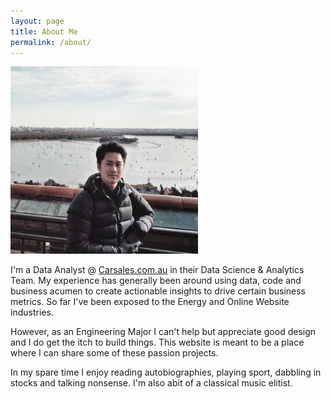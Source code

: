 ```yaml
---
layout: page
title: About Me 
permalink: /about/
---
```

<style>
</style>
<head>
  <link rel="stylesheet" href="/assets/css/styles.css">
</head>
<img src="/assets/AboutMePic.jpeg" alt="Avatar" style="width:300px"  class="center">

I'm a Data Analyst @ [Carsales.com.au](https://www.carsales.com.au) in their Data Science & Analytics Team. My experience has generally been around using data, code and business acumen to create actionable insights to drive certain business metrics. So far I've been exposed to the Energy and Online Website industries.  

However, as an Engineering Major I can't help but appreciate good design and I do get the itch to build things. This website is meant to be a place where I can share some of these passion projects.

In my spare time I enjoy reading autobiographies, playing sport, dabbling in stocks and talking nonsense. I'm also abit of a classical music elitist.
